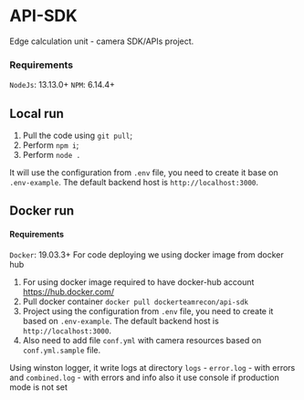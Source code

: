 # API-SDK
Edge calculation unit - camera SDK/APIs project.

### Requirements
`NodeJs`: 13.13.0+
`NPM`: 6.14.4+
## Local run
1. Pull the code using `git pull`;
2. Perform `npm i`;
3. Perform `node .`

It will use the configuration from `.env` file, you need to create it base on `.env-example`. The default backend host is `http://localhost:3000`.
## Docker run
#### Requirements
`Docker`: 19.03.3+
For code deploying we using docker image from docker hub
1. For using docker image required to have docker-hub account https://hub.docker.com/
2. Pull docker container `docker pull dockerteamrecon/api-sdk`
3. Project using the configuration from `.env` file, you need to create it based on `.env-example`. The default backend host is `http://localhost:3000`.
4. Also need to add file `conf.yml` with camera resources based on `conf.yml.sample` file.

Using winston logger, it write logs at directory `logs` - 
`error.log` - with errors and `combined.log` - with errors and info
also it use console if production mode is not set
